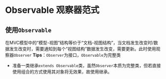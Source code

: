 # Observable 观察器范式
## 使用`Observable`
在MVC模型中的“模型-视图”结构等价于“文档-视图结构”，当文档发生改变时/数据发生改变时，需要通知到每个“视图结构”数据发生改变，需要更新。此时使用观察器`Observer`
**Tips**：`Observer`为接口，`Observable`为完整类
- 准备一类继承`extends Observable`类，虽然`Observer`本质为完整类，但若直接使用组合的方式使用其对象将无效果，故使用继承。